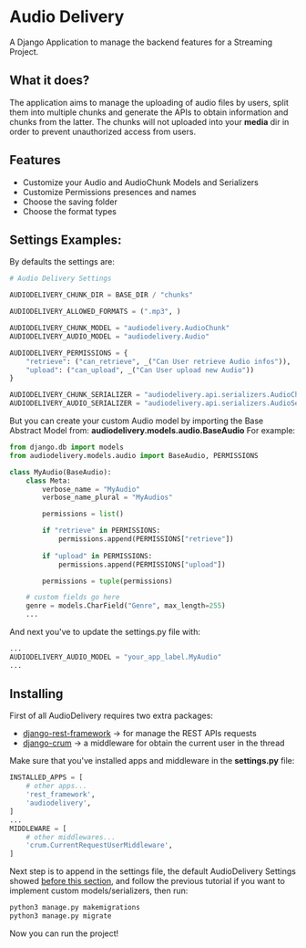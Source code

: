 # Audio Delivery
A Django Application to manage the backend features for a Streaming Project.

## What it does?
The application aims to manage the uploading of audio files by users, split them into multiple chunks and generate the APIs to obtain information and chunks from the latter.
The chunks will not uploaded into your **media** dir in order to prevent unauthorized access from users.

## Features
- Customize your Audio and AudioChunk Models and Serializers
- Customize Permissions presences and names
- Choose the saving folder
- Choose the format types

## Settings Examples:
By defaults the settings are:
```python
# Audio Delivery Settings

AUDIODELIVERY_CHUNK_DIR = BASE_DIR / "chunks"

AUDIODELIVERY_ALLOWED_FORMATS = (".mp3", )

AUDIODELIVERY_CHUNK_MODEL = "audiodelivery.AudioChunk"
AUDIODELIVERY_AUDIO_MODEL = "audiodelivery.Audio"

AUDIODELIVERY_PERMISSIONS = {
    "retrieve": ("can_retrieve", _("Can User retrieve Audio infos")),
    "upload": ("can_upload", _("Can User upload new Audio"))
}

AUDIODELIVERY_CHUNK_SERIALIZER = "audiodelivery.api.serializers.AudioChunkSerializer"
AUDIODELIVERY_AUDIO_SERIALIZER = "audiodelivery.api.serializers.AudioSerializer"
```

But you can create your custom Audio model by importing the Base Abstract Model from: **audiodelivery.models.audio.BaseAudio**
For example:
```python
from django.db import models
from audiodelivery.models.audio import BaseAudio, PERMISSIONS

class MyAudio(BaseAudio):
    class Meta:
        verbose_name = "MyAudio"
        verbose_name_plural = "MyAudios"

        permissions = list()

        if "retrieve" in PERMISSIONS:
            permissions.append(PERMISSIONS["retrieve"])
        
        if "upload" in PERMISSIONS:
            permissions.append(PERMISSIONS["upload"])

        permissions = tuple(permissions)

    # custom fields go here
    genre = models.CharField("Genre", max_length=255)
    ...
```

And next you've to update the settings.py file with:
```python
...
AUDIODELIVERY_AUDIO_MODEL = "your_app_label.MyAudio"
...
```

## Installing
First of all AudioDelivery requires two extra packages:
- [django-rest-framework](https://www.django-rest-framework.org/#installation) -> for manage the REST APIs requests
- [django-crum](https://pypi.org/project/django-crum/) -> a middleware for obtain the current user in the thread

Make sure that you've installed apps and middleware in the **settings.py** file:
```python
INSTALLED_APPS = [
    # other apps...
    'rest_framework',
    'audiodelivery',
]
...
MIDDLEWARE = [
    # other middlewares...
    'crum.CurrentRequestUserMiddleware',
]
```

Next step is to append in the settings file, the default AudioDelivery Settings showed [before this section](#settings-examples), and follow the previous tutorial if you want to implement custom models/serializers, then run:
```bash
python3 manage.py makemigrations
python3 manage.py migrate
```

Now you can run the project!
